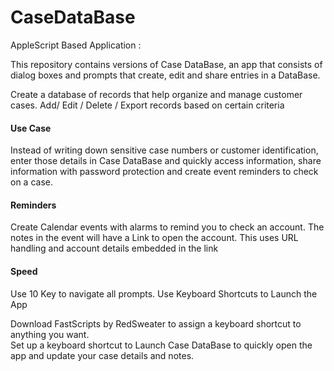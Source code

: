 # CaseDataBase
AppleScript Based Application  :

This repository contains versions of Case DataBase, an app that consists of dialog boxes and prompts that create, edit and share entries in a DataBase.


Create a database of records that help organize and manage customer cases.
Add/ Edit / Delete / Export  records based on certain criteria

#### Use Case
Instead of writing down sensitive case numbers or customer identification, enter those details in Case DataBase and quickly access information, share information with password protection and create event reminders to check on a case.

#### Reminders 
Create Calendar events with alarms to remind you to check an account. The notes in the event will have a Link to open the account.   This uses URL handling and account details embedded in the link

#### Speed
Use 10 Key to navigate all prompts.
Use Keyboard Shortcuts to Launch the App

Download FastScripts by RedSweater to assign a keyboard shortcut to anything you want.  
Set up a keyboard shortcut to Launch Case DataBase to quickly open the app and update your case details and notes.
